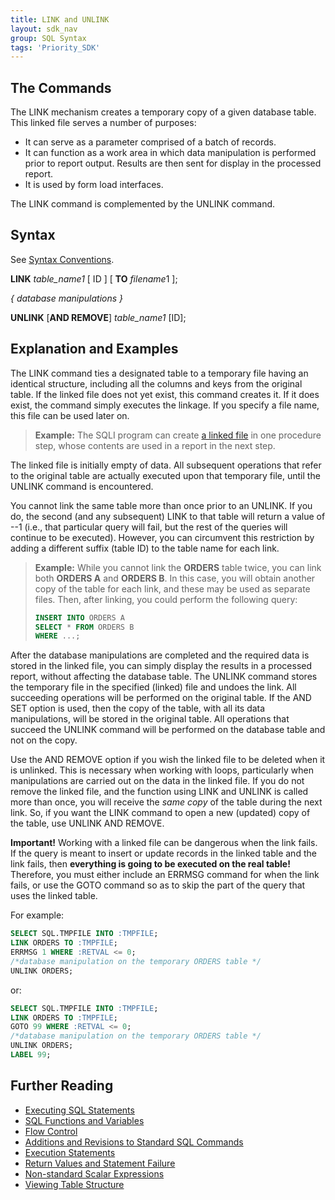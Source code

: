 ```yaml
---
title: LINK and UNLINK
layout: sdk_nav
group: SQL Syntax
tags: 'Priority_SDK'
---
```


## The Commands 

The LINK mechanism creates a temporary copy of a given database table.
This linked file serves a number of purposes:

-   It can serve as a parameter comprised of a batch of records.
-   It can function as a work area in which data manipulation is
    performed prior to report output. Results are then sent for display
    in the processed report.
-   It is used by form load interfaces.

The LINK command is complemented by the UNLINK command.

## Syntax

See [Syntax Conventions](SQL-Syntax#Syntax-Conventions ).

**LINK** *table_name1* \[ ID \] \[ **TO** *filename*1 \];

*{ database manipulations }*

**UNLINK** \[**AND REMOVE**\] *table_name1* \[ID\];

## Explanation and Examples 

The LINK command ties a designated table to a temporary file having an
identical structure, including all the columns and keys from the
original table. If the linked file does not yet exist, this command
creates it. If it does exist, the command simply executes the linkage.
If you specify a file name, this file can be used later on.

> **Example:** The SQLI program can create [a linked
> file](Procedure-Input#Retrieving-Records-Into-a-Linked-File )
> in one procedure step, whose contents are used in a report in the next
> step.

The linked file is initially empty of data. All subsequent operations
that refer to the original table are actually executed upon that
temporary file, until the UNLINK command is encountered.

You cannot link the same table more than once prior to an UNLINK. If you
do, the second (and any subsequent) LINK to that table will return a
value of --1 (i.e., that particular query will fail, but the rest of the
queries will continue to be executed). However, you can circumvent this
restriction by adding a different suffix (table ID) to the table name
for each link.

> **Example:** While you cannot link the **ORDERS** table twice, you can
> link both **ORDERS A** and **ORDERS B**. In this case, you will obtain
> another copy of the table for each link, and these may be used as
> separate files. Then, after linking, you could perform the following
> query:
>
> ```sql
> INSERT INTO ORDERS A 
> SELECT * FROM ORDERS B 
> WHERE ...;
> ```

After the database manipulations are completed and the required data is
stored in the linked file, you can simply display the results in a
processed report, without affecting the database table. The UNLINK
command stores the temporary file in the specified (linked) file and
undoes the link. All succeeding operations will be performed on the
original table. If the AND SET option is used, then the copy of the
table, with all its data manipulations, will be stored in the original
table. All operations that succeed the UNLINK command will be performed
on the database table and not on the copy.

Use the AND REMOVE option if you wish the linked file to be deleted when
it is unlinked. This is necessary when working with loops, particularly
when manipulations are carried out on the data in the linked file. If
you do not remove the linked file, and the function using LINK and
UNLINK is called more than once, you will receive the *same copy* of the
table during the next link. So, if you want the LINK command to open a
new (updated) copy of the table, use UNLINK AND REMOVE.

**Important!** Working with a linked file can be dangerous when the link
fails. If the query is meant to insert or update records in the linked
table and the link fails, then **everything is going to be executed on
the real table!** Therefore, you must either include an ERRMSG command
for when the link fails, or use the GOTO command so as to skip the part
of the query that uses the linked table.

For example:

```sql
SELECT SQL.TMPFILE INTO :TMPFILE;
LINK ORDERS TO :TMPFILE;
ERRMSG 1 WHERE :RETVAL <= 0;
/*database manipulation on the temporary ORDERS table */
UNLINK ORDERS;
```

or:

```sql
SELECT SQL.TMPFILE INTO :TMPFILE;
LINK ORDERS TO :TMPFILE;
GOTO 99 WHERE :RETVAL <= 0;
/*database manipulation on the temporary ORDERS table */
UNLINK ORDERS;
LABEL 99;
```

## Further Reading 

-   [Executing SQL Statements](Executing-SQL-Statements )
-   [SQL Functions and
    Variables](SQL-Functions-Variables )
-   [Flow Control](Flow-Control )
-   [Additions and Revisions to Standard SQL
    Commands](Additions-to-SQL-Commands )
-   [Execution Statements](Execution-Statements )
-   [Return Values and Statement
    Failure](RETVAL-Values )
-   [Non-standard Scalar
    Expressions](Scalar-Expressions )
-   [Viewing Table Structure](TableStructure )
